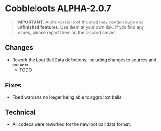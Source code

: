 # Cobbleloots ALPHA-2.0.7

> **IMPORTANT**: Alpha versions of the mod may contain bugs and **unfinished features**. Use them at your own risk. If you find any issues, please report them on the Discord server.

## Changes
- Rework the Loot Ball Data definitions, including changes to sources and variants.
  - TODO

## Fixes
- Fixed wardens no longer being able to aggro loot balls

## Technical
- All codecs were reworked for the new loot ball data format.